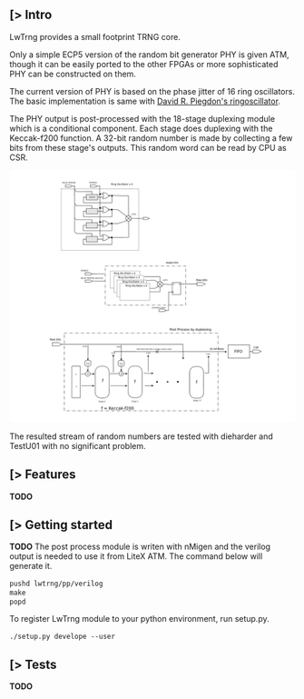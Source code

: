 [> Intro
--------
LwTrng provides a small footprint TRNG core.

Only a simple ECP5 version of the random bit generator PHY is given ATM, though it can be easily ported to the other FPGAs or more sophisticated PHY can be constructed on them.

The current version of PHY is based on the phase jitter of 16 ring oscillators. The basic implementation is same with [David R. Piegdon's ringoscillator](https://github.com/dpiegdon/ringoscillator).

The PHY output is post-processed with the 18-stage duplexing module which is a conditional component. Each stage does duplexing with the Keccak-f200 function. A 32-bit random number is made by collecting a few bits from these stage's outputs. This random word can be read by CPU as CSR.

![Diagram of LwTrng](https://github.com/kazkojima/lwtrng/blob/main/doc/trng.png)

The resulted stream of random numbers are tested with dieharder and TestU01 with no significant problem.

[> Features
-----------
**TODO**

[> Getting started
------------------
**TODO**
The post process module is writen with nMigen and the verilog output is needed to use it from LiteX ATM. The command below will generate it. 
```
pushd lwtrng/pp/verilog
make
popd
```
To register LwTrng module to your python environment, run setup.py.
```
./setup.py develope --user
```

[> Tests
--------
**TODO**

